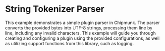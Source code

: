 # String Tokenizer Parser

This example demonstrates a simple plugin parser in Chipmunk.
The parser converts the provided bytes into UTF-8 strings, processing them line by line, including any invalid characters.
This example will guide you through creating and configuring a plugin using the provided configurations, as well as utilizing support functions from this library, such as logging.
